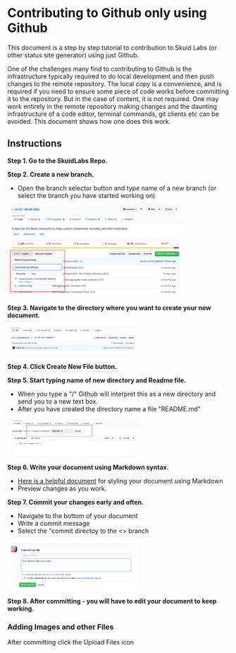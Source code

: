 # Contributing to Github only using Github
This document is a step by step tutorial to contribution to Skuid Labs (or other status site generator) using just Github. 

One of the challenges many find to contributing to Github is the infrastructure typically required to do local development and then push changes to the remote repository.  The local copy is a convenience,  and is required if you need to ensure some piece of code works before committing it to the repository.  But in the case of content,  it is not required.  One may work entirely in the remote repository making changes and the daunting infrastructure of a code editor,  terminal commands,  git clients etc can be avoided.  This document shows how one does this work. 

## Instructions

**Step 1.  Go to the SkuidLabs Repo.** 

**Step 2.  Create a new branch.**
- Open the branch selector button and type name of a new branch (or select the branch you have started working on)

<img src="NewBranch.png" width="400"></img>

**Step 3. Navigate to the directory where you want to create your new document.**

<img src="NavigateToFolder.png" width="300"></img>

**Step 4. Click Create New File button.**

**Step 5. Start typing name of new directory and Readme file.**
- When you type a "/" Github will interpret this as a new directory and send you to a new text box. 
- After you have created the directory name a file "README.md" 

<img src="CreateNewFile.png" width="300"></img>

**Step 6. Write your document using Markdown syntax.**
- [Here is a helpful document](https://help.github.com/en/github/writing-on-github/basic-writing-and-formatting-syntax) for styling your document using Markdown
- Preview changes as you work. 

**Step 7. Commit your changes early and often.**
- Navigate to the bottom of your document 
- Write a commit message
- Select the "commit directoy to the <<branch name>> branch
  
<img src="CommitFile.png" width="300"></img>

**Step 8.  After committing - you will have to edit your document to keep working.**
  
### Adding Images and other Files
After committing click the Upload Files icon
